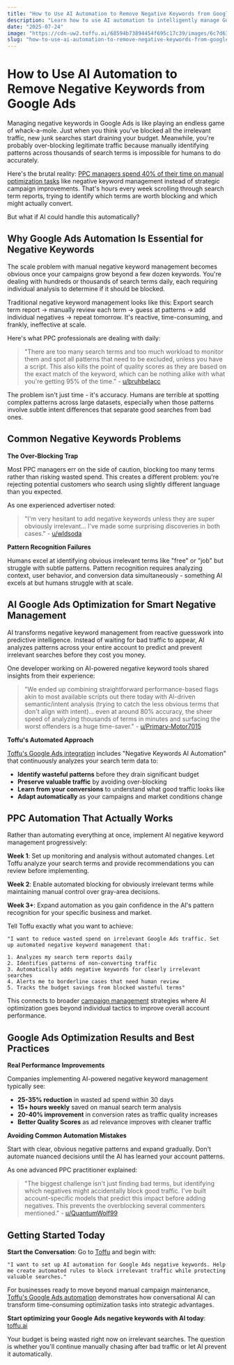 ```yaml
---
title: "How to Use AI Automation to Remove Negative Keywords from Google Ads"
description: "Learn how to use AI automation to intelligently manage Google Ads negative keywords. Remove bad terms, prevent over-blocking, and save 15+ hours weekly with smart PPC optimization."
date: "2025-07-24"
image: "https://cdn-uw2.toffu.ai/68594b73894454f695c17c39/images/6c7d63cb-8947-408b-be0b-b5d21b3e9095.png"
slug: "how-to-use-ai-automation-to-remove-negative-keywords-from-google-ads"
---
```


# How to Use AI Automation to Remove Negative Keywords from Google Ads

Managing negative keywords in Google Ads is like playing an endless game of whack-a-mole. Just when you think you've blocked all the irrelevant traffic, new junk searches start draining your budget. Meanwhile, you're probably over-blocking legitimate traffic because manually identifying patterns across thousands of search terms is impossible for humans to do accurately.

Here's the brutal reality: [PPC managers spend 40% of their time on manual optimization tasks](https://adevolver.com/biggest-issues-for-ppc-managers/) like negative keyword management instead of strategic campaign improvements. That's hours every week scrolling through search term reports, trying to identify which terms are worth blocking and which might actually convert.

But what if AI could handle this automatically?

## Why Google Ads Automation Is Essential for Negative Keywords

The scale problem with manual negative keyword management becomes obvious once your campaigns grow beyond a few dozen keywords. You're dealing with hundreds or thousands of search terms daily, each requiring individual analysis to determine if it should be blocked.

Traditional negative keyword management looks like this: Export search term report → manually review each term → guess at patterns → add individual negatives → repeat tomorrow. It's reactive, time-consuming, and frankly, ineffective at scale.

Here's what PPC professionals are dealing with daily:

> "There are too many search terms and too much workload to monitor them and spot all patterns that need to be excluded, unless you have a script. This also kills the point of quality scores as they are based on the exact match of the keyword, which can be nothing alike with what you're getting 95% of the time." - [u/bruhbelacc](https://www.reddit.com/r/PPC/comments/1js7c4i/google_ads_users_what_sucks_the_most_about/)

The problem isn't just time - it's accuracy. Humans are terrible at spotting complex patterns across large datasets, especially when those patterns involve subtle intent differences that separate good searches from bad ones.

## Common Negative Keywords Problems

**The Over-Blocking Trap**

Most PPC managers err on the side of caution, blocking too many terms rather than risking wasted spend. This creates a different problem: you're rejecting potential customers who search using slightly different language than you expected.

As one experienced advertiser noted:

> "I'm very hesitant to add negative keywords unless they are super obviously irrelevant... I've made some surprising discoveries in both cases." - [u/wldsoda](https://www.reddit.com/r/PPC/comments/1js7c4i/google_ads_users_what_sucks_the_most_about/)

**Pattern Recognition Failures**

Humans excel at identifying obvious irrelevant terms like "free" or "job" but struggle with subtle patterns. Pattern recognition requires analyzing context, user behavior, and conversion data simultaneously - something AI excels at but humans struggle with at scale.

## AI Google Ads Optimization for Smart Negative Management

AI transforms negative keyword management from reactive guesswork into predictive intelligence. Instead of waiting for bad traffic to appear, AI analyzes patterns across your entire account to predict and prevent irrelevant searches before they cost you money.

One developer working on AI-powered negative keyword tools shared insights from their experience:

> "We ended up combining straightforward performance-based flags akin to most available scripts out there today with AI-driven semantic/intent analysis (trying to catch the less obvious terms that don't align with intent)... even at around 80% accuracy, the sheer speed of analyzing thousands of terms in minutes and surfacing the worst offenders is a huge time-saver." - [u/Primary-Motor7015](https://www.reddit.com/r/PPC/comments/1js7c4i/google_ads_users_what_sucks_the_most_about/)

**Toffu's Automated Approach**

[Toffu's Google Ads integration](https://toffu.ai/tools/google_ads) includes "Negative Keywords AI Automation" that continuously analyzes your search term data to:

- **Identify wasteful patterns** before they drain significant budget
- **Preserve valuable traffic** by avoiding over-blocking
- **Learn from your conversions** to understand what good traffic looks like
- **Adapt automatically** as your campaigns and market conditions change

## PPC Automation That Actually Works

Rather than automating everything at once, implement AI negative keyword management progressively:

**Week 1**: Set up monitoring and analysis without automated changes. Let Toffu analyze your search terms and provide recommendations you can review before implementing.

**Week 2**: Enable automated blocking for obviously irrelevant terms while maintaining manual control over gray-area decisions.

**Week 3+**: Expand automation as you gain confidence in the AI's pattern recognition for your specific business and market.

Tell Toffu exactly what you want to achieve:

```
"I want to reduce wasted spend on irrelevant Google Ads traffic. Set up automated negative keyword management that:

1. Analyzes my search term reports daily
2. Identifies patterns of non-converting traffic  
3. Automatically adds negative keywords for clearly irrelevant searches
4. Alerts me to borderline cases that need human review
5. Tracks the budget savings from blocked wasteful terms"
```

This connects to broader [campaign management](https://toffu.ai/use-cases/campaign-management) strategies where AI optimization goes beyond individual tactics to improve overall account performance.

## Google Ads Optimization Results and Best Practices

**Real Performance Improvements**

Companies implementing AI-powered negative keyword management typically see:

- **25-35% reduction** in wasted ad spend within 30 days
- **15+ hours weekly** saved on manual search term analysis  
- **20-40% improvement** in conversion rates as traffic quality increases
- **Better Quality Scores** as ad relevance improves with cleaner traffic

**Avoiding Common Automation Mistakes**

Start with clear, obvious negative patterns and expand gradually. Don't automate nuanced decisions until the AI has learned your account patterns.

As one advanced PPC practitioner explained:

> "The biggest challenge isn't just finding bad terms, but identifying which negatives might accidentally block good traffic. I've built account-specific models that predict this impact before adding negatives. This prevents the overblocking several commenters mentioned." - [u/QuantumWolf99](https://www.reddit.com/r/PPC/comments/1js7c4i/google_ads_users_what_sucks_the_most_about/)

## Getting Started Today

**Start the Conversation**: Go to [Toffu](https://toffu.ai/) and begin with:
```
"I want to set up AI automation for Google Ads negative keywords. Help me create automated rules to block irrelevant traffic while protecting valuable searches."
```

For businesses ready to move beyond manual campaign maintenance, [Toffu's Google Ads automation](https://toffu.ai/tools/google_ads) demonstrates how conversational AI can transform time-consuming optimization tasks into strategic advantages.

**Start optimizing your Google Ads negative keywords with AI today**: [toffu.ai](https://toffu.ai/)

Your budget is being wasted right now on irrelevant searches. The question is whether you'll continue manually chasing after bad traffic or let AI prevent it automatically.